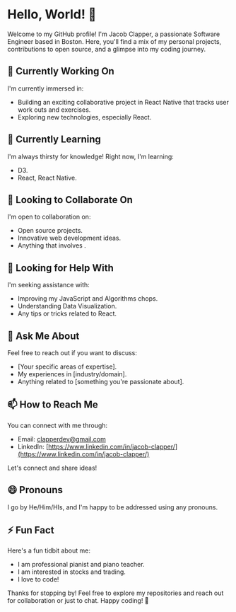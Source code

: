 # Hello, World! 👋

Welcome to my GitHub profile! I'm Jacob Clapper, a passionate Software Engineer based in Boston. Here, you'll find a mix of my personal projects, contributions to open source, and a glimpse into my coding journey.

## 🔭 Currently Working On

I'm currently immersed in:

- Building an exciting collaborative project in React Native that tracks user work outs and exercises.
- Exploring new technologies, especially React.

## 🌱 Currently Learning

I'm always thirsty for knowledge! Right now, I'm learning:

- D3.
- React, React Native.

## 👯 Looking to Collaborate On

I'm open to collaboration on:

- Open source projects.
- Innovative web development ideas.
- Anything that involves .

## 🤔 Looking for Help With

I'm seeking assistance with:

- Improving my JavaScript and Algorithms chops.
- Understanding Data Visualization.
- Any tips or tricks related to React.

## 💬 Ask Me About

Feel free to reach out if you want to discuss:

- [Your specific areas of expertise].
- My experiences in [industry/domain].
- Anything related to [something you're passionate about].

## 📫 How to Reach Me

You can connect with me through:

- Email: clapperdev@gmail.com
- LinkedIn: [https://www.linkedin.com/in/jacob-clapper/](https://www.linkedin.com/in/jacob-clapper/)


Let's connect and share ideas!

## 😄 Pronouns

I go by He/Him/HIs, and I'm happy to be addressed using any pronouns.

## ⚡ Fun Fact

Here's a fun tidbit about me:

- I am professional pianist and piano teacher.
- I am interested in stocks and trading.
- I love to code!

Thanks for stopping by! Feel free to explore my repositories and reach out for collaboration or just to chat. Happy coding! 🚀

